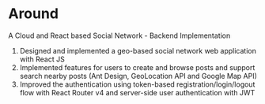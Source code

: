 # Around

A Cloud and React based Social Network - Backend Implementation

1. Designed and implemented a geo-based social network web application with React JS
2. Implemented features for users to create and browse posts and support search nearby posts (Ant Design, GeoLocation API and Google Map API)
3. Improved the authentication using token-based registration/login/logout flow with React Router v4
   and server-side user authentication with JWT
